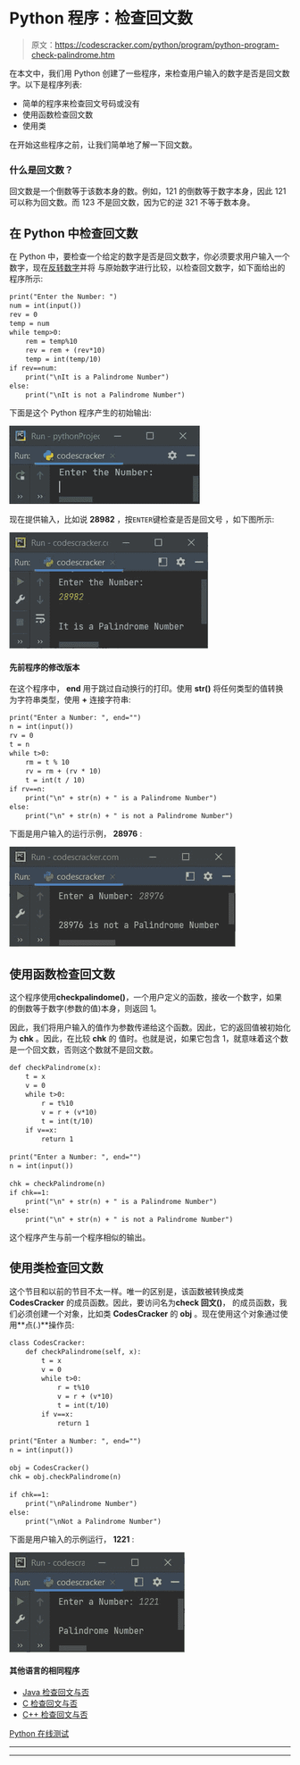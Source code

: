 # Python 程序：检查回文数

> 原文：<https://codescracker.com/python/program/python-program-check-palindrome.htm>

在本文中，我们用 Python 创建了一些程序，来检查用户输入的数字是否是回文数字。以下是程序列表:

*   简单的程序来检查回文号码或没有
*   使用函数检查回文数
*   使用类

在开始这些程序之前，让我们简单地了解一下回文数。

### 什么是回文数？

回文数是一个倒数等于该数本身的数。例如，121 的倒数等于数字本身，因此 121 可以称为回文数。而 123 不是回文数，因为它的逆 321 不等于数本身。

## 在 Python 中检查回文数

在 Python 中，要检查一个给定的数字是否是回文数字，你必须要求用户输入一个数字，现在[反转数字](/python/program/python-program-find-reverse-of-number.htm)并将 与原始数字进行比较，以检查回文数字，如下面给出的程序所示:

```
print("Enter the Number: ")
num = int(input())
rev = 0
temp = num
while temp>0:
    rem = temp%10
    rev = rem + (rev*10)
    temp = int(temp/10)
if rev==num:
    print("\nIt is a Palindrome Number")
else:
    print("\nIt is not a Palindrome Number")
```

下面是这个 Python 程序产生的初始输出:

![check palindrome number python](img/7a7353884ffd68470fad54630dfdd92a.png)

现在提供输入，比如说 **28982** ，按`ENTER`键检查是否是回文号 ，如下图所示:

![check palindrome or not python](img/6da2242b897081ba07529c0252fe2c37.png)

#### 先前程序的修改版本

在这个程序中， **end** 用于跳过自动换行的打印。使用 **str()** 将任何类型的值转换为字符串类型，使用 **+** 连接字符串:

```
print("Enter a Number: ", end="")
n = int(input())
rv = 0
t = n
while t>0:
    rm = t % 10
    rv = rm + (rv * 10)
    t = int(t / 10)
if rv==n:
    print("\n" + str(n) + " is a Palindrome Number")
else:
    print("\n" + str(n) + " is not a Palindrome Number")
```

下面是用户输入的运行示例， **28976** :

![check palindrome python](img/04d65201cc498e4dfc32bddd9c4f5092.png)

## 使用函数检查回文数

这个程序使用**checkpalindome()**，一个用户定义的函数，接收一个数字，如果 的倒数等于数字(参数的值)本身，则返回 1。

因此，我们将用户输入的值作为参数传递给这个函数。因此，它的返回值被初始化为 **chk** 。因此，在比较 **chk** 的 值时。也就是说，如果它包含 1，就意味着这个数是一个回文数，否则这个数就不是回文数。

```
def checkPalindrome(x):
    t = x
    v = 0
    while t>0:
        r = t%10
        v = r + (v*10)
        t = int(t/10)
    if v==x:
        return 1

print("Enter a Number: ", end="")
n = int(input())

chk = checkPalindrome(n)
if chk==1:
    print("\n" + str(n) + " is a Palindrome Number")
else:
    print("\n" + str(n) + " is not a Palindrome Number")
```

这个程序产生与前一个程序相似的输出。

## 使用类检查回文数

这个节目和以前的节目不太一样。唯一的区别是，该函数被转换成类 **CodesCracker** 的成员函数。因此，要访问名为**check 回文()**， 的成员函数，我们必须创建一个对象，比如类 **CodesCracker** 的 **obj** 。现在使用这个对象通过使用**点(.)**操作员:

```
class CodesCracker:
    def checkPalindrome(self, x):
        t = x
        v = 0
        while t>0:
            r = t%10
            v = r + (v*10)
            t = int(t/10)
        if v==x:
            return 1

print("Enter a Number: ", end="")
n = int(input())

obj = CodesCracker()
chk = obj.checkPalindrome(n)

if chk==1:
    print("\nPalindrome Number")
else:
    print("\nNot a Palindrome Number")
```

下面是用户输入的示例运行， **1221** :

![python check palindrome number](img/1b30c2ab7cb7a2dbfadde1b48a2e1093.png)

#### 其他语言的相同程序

*   [Java 检查回文与否](/java/program/java-program-check-palindrome.htm)
*   [C 检查回文与否](/c/program/c-program-palindrome-number.htm)
*   [C++ 检查回文与否](/cpp/program/cpp-program-palindrome-number.htm)

[Python 在线测试](/exam/showtest.php?subid=10)

* * *

* * *